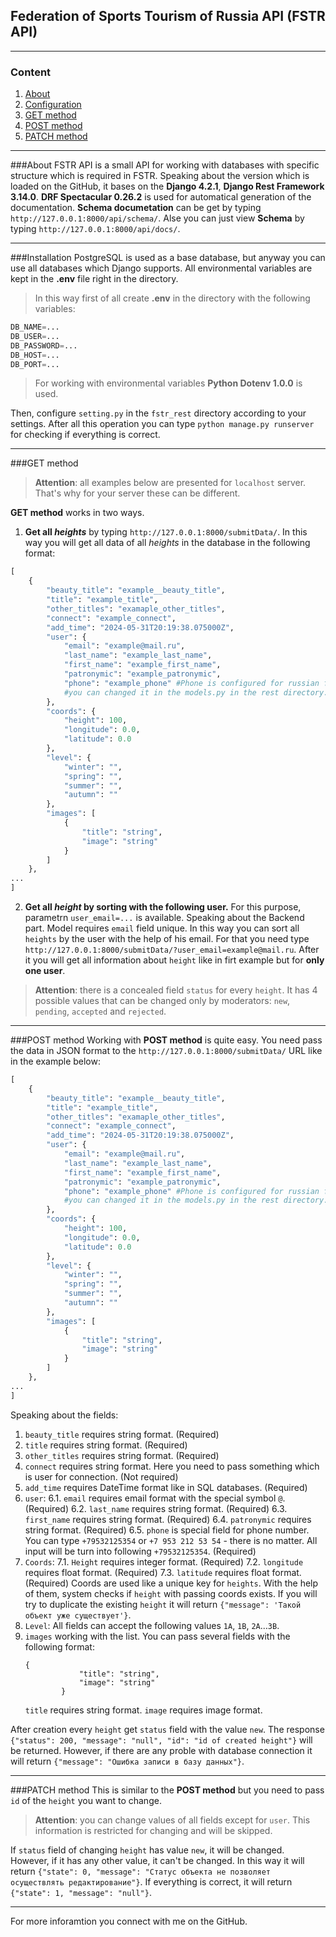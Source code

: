 ## Federation of Sports Tourism of Russia API (FSTR API)
---
### Content
1. [About](#about)
2. [Configuration](#installation)
3. [GET method](#GET_method)
4. [POST method](#POST_method)
5. [PATCH method](#PATCH_method)
---
<a id='about'></a>
###About
FSTR API is a small API for working with databases with specific structure which is required in FSTR.
Speaking about the version which is loaded on the GitHub, it bases on the __Django 4.2.1__, __Django Rest Framework 3.14.0__. 
__DRF Spectacular 0.26.2__ is used for automatical generation of the documentation.
__Schema documetation__ can be get by typing `http://127.0.0.1:8000/api/schema/`.
Alse you can just view __Schema__ by typing `http://127.0.0.1:8000/api/docs/`.
___
<a id='installation'></a>
###Installation
PostgreSQL is used as a base database, but anyway you can use all databases which Django supports. 
All environmental variables are kept in the __.env__ file right in the directory.
>In this way first of all create __.env__ in the directory with the following variables:
```python
DB_NAME=...
DB_USER=...
DB_PASSWORD=...
DB_HOST=...
DB_PORT=...
```
>For working with environmental variables __Python Dotenv 1.0.0__ is used.

Then, configure `setting.py` in the `fstr_rest` directory according to your settings.
After all this operation you can type `python manage.py runserver` for checking if everything is correct.
___
<a id='GET_method'></a>
###GET method
>__Attention__: all examples below are presented for `localhost` server. That's why for your server these can be different.

__GET method__ works in two ways.
1. __Get all _heights___ by typing `http://127.0.0.1:8000/submitData/`.
In this way you will get all data of all _heights_ in the database in the following format:
```python
[
    {
        "beauty_title": "example__beauty_title",
        "title": "example_title",
        "other_titles": "examaple_other_titles",
        "connect": "example_connect",
        "add_time": "2024-05-31T20:19:38.075000Z",
        "user": {
            "email": "example@mail.ru",
            "last_name": "example_last_name",
            "first_name": "example_first_name",
            "patronymic": "example_patronymic",
            "phone": "example_phone" #Phone is configured for russian format, 
            #you can changed it in the models.py in the rest directory.
        },
        "coords": {
            "height": 100,
            "longitude": 0.0,
            "latitude": 0.0
        },
        "level": {
            "winter": "",
            "spring": "",
            "summer": "",
            "autumn": ""
        },
        "images": [
            {
                "title": "string",
                "image": "string"
            }
        ]
    },
...
]
```
2. __Get all _height_ by sorting with the following user.__ For this purpose, parametrn `user_email=...` is available.
Speaking about the Backend part. Model requires `email` field unique. In this way you can sort all `heights` by the user with the help of his email.
For that you need type `http://127.0.0.1:8000/submitData/?user_email=example@mail.ru`.
After it you will get all information about `height` like in firt example but for __only one user__.

>__Attention__: there is a concealed field `status` for every `height`. It has 4 possible values that can be changed only by moderators: `new`, `pending`, `accepted` and `rejected`.
___
<a id="POST_method"></a>
###POST method
Working with __POST method__ is quite easy. You need pass the data in JSON format to the `http://127.0.0.1:8000/submitData/` URL like in the example below:
```python
[
    {
        "beauty_title": "example__beauty_title",
        "title": "example_title",
        "other_titles": "examaple_other_titles",
        "connect": "example_connect",
        "add_time": "2024-05-31T20:19:38.075000Z",
        "user": {
            "email": "example@mail.ru",
            "last_name": "example_last_name",
            "first_name": "example_first_name",
            "patronymic": "example_patronymic",
            "phone": "example_phone" #Phone is configured for russian format, 
            #you can changed it in the models.py in the rest directory.
        },
        "coords": {
            "height": 100,
            "longitude": 0.0,
            "latitude": 0.0
        },
        "level": {
            "winter": "",
            "spring": "",
            "summer": "",
            "autumn": ""
        },
        "images": [
            {
                "title": "string",
                "image": "string"
            }
        ]
    },
...
]
```
Speaking about the fields:
1. `beauty_title` requires string format. (Required)
2. `title` requires string format. (Required)
3. `other_titles` requires string format. (Required)
4. `connect` requires string format. Here you need to pass something which is user for connection. (Not required)
5. `add_time` requires DateTime format like in SQL databases. (Required)
6. `user`:
    6.1. `email` requires email format with the special symbol `@`. (Required)
    6.2. `last_name` requires string format. (Required)
    6.3. `first_name` requires string format. (Required)
    6.4. `patronymic` requires string format. (Required)
    6.5. `phone` is special field for phone number. You can type `+79532125354` or `+7 953 212 53 54` - there is no matter. All input will be turn into following `+79532125354`. (Required)
7. `Coords`:
    7.1. `Height` requires integer format. (Required)
    7.2. `longitude` requires float format. (Required)
    7.3. `latitude` requires float format. (Required)
    Coords are used like a unique key for `heights`. With the help of them, system checks if `height` with passing coords exists. 
    If you will try to duplicate the existing `height` it will return `{"message": 'Такой объект уже существует'}`.
8. `Level`:
    All fields can accept the following values `1A`, `1B`, `2A`...`3B`.
9. `images` working with the list. You can pass several fields with the following format:
    ```
    {
                "title": "string",
                "image": "string"
            }
    ```
    `title` requires string format.
    `image` requires image format.

After creation every `height` get `status` field with the value `new`. The response `{"status": 200, "message": "null", "id": "id of created height"}` will be returned.
However, if there are any proble with database connection it will return `{"message": "Ошибка записи в базу данных"}`.
___
<a id='PATCH_method'></a>
###PATCH method
This is similar to the __POST method__ but you need to pass `id` of the `height` you want to change.
>__Attention__: you can change values of all fields except for `user`. This information is restricted for changing and will be skipped.

If `status` field of changing `height` has value `new`, it will be changed. However, if it has any other value, it can't be changed. In this way it will return `{"state": 0, "message": "Статус объекта не позволяет осуществлять редактирование"}`.
If everything is correct, it will return `{"state": 1, "message": "null"}`.
___
For more inforamtion you connect with me on the GitHub.
